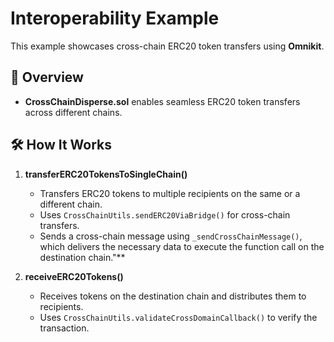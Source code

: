 # Interoperability Example

This example showcases cross-chain ERC20 token transfers using **Omnikit**.

## 📌 Overview

- **CrossChainDisperse.sol** enables seamless ERC20 token transfers across different chains.

## 🛠 How It Works

1. **transferERC20TokensToSingleChain()**

   - Transfers ERC20 tokens to multiple recipients on the same or a different chain.
   - Uses `CrossChainUtils.sendERC20ViaBridge()` for cross-chain transfers.
   - Sends a cross-chain message using `_sendCrossChainMessage()`, which delivers the necessary data to execute the function call on the destination chain."\*\*

2. **receiveERC20Tokens()**
   - Receives tokens on the destination chain and distributes them to recipients.
   - Uses `CrossChainUtils.validateCrossDomainCallback()` to verify the transaction.
